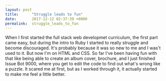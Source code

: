 ```yaml
---
layout: post
title:      "Struggle leads to fun"
date:       2017-12-12 02:37:39 +0000
permalink:  struggle_leads_to_fun
---
```



When I first started the full stack web developmet curriculum, the first part came easy, but during the intro to Ruby I started to really struggle and become discouraged.  It's probably because it was so new to me and I was't used to it.
But now I'm on HTML and CSS.  So far I've been having fun with that like being able to create an album cover, brochure,
and I just finished Issue Bot 9000, where you get to edit the code to find out what's wrong like a puzzle.  It scared me at first, but as I worked through it, it actually started to make me feel a little better.

